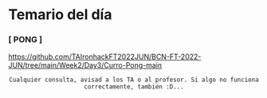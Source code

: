 # Temario del día

### [ PONG ]
https://github.com/TAIronhackFT2022JUN/BCN-FT-2022-JUN/tree/main/Week2/Day3/Curro-Pong-main

<div align="center">

```
Cualquier consulta, avisad a los TA o al profesor. Si algo no funciona correctamente, también :D...
```

</div>